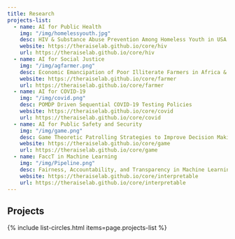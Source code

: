 ```yaml
---
title: Research
projects-list:
  - name: AI for Public Health
    img: "/img/homelessyouth.jpg"
    desc: HIV & Substance Abuse Prevention Among Homeless Youth in USA
    website: https://theraiselab.github.io/core/hiv
    url: https://theraiselab.github.io/core/hiv
  - name: AI for Social Justice
    img: "/img/agfarmer.png"
    desc: Economic Emancipation of Poor Illiterate Farmers in Africa & India
    website: https://theraiselab.github.io/core/farmer
    url: https://theraiselab.github.io/core/farmer
  - name: AI for COVID-19
    img: "/img/covid.png"
    desc: POMDP Driven Sequential COVID-19 Testing Policies
    website: https://theraiselab.github.io/core/covid
    url: https://theraiselab.github.io/core/covid
  - name: AI for Public Safety and Security
    img: "/img/game.png"
    desc: Game Theoretic Patrolling Strategies to Improve Decision Making of Security Officials
    website: https://theraiselab.github.io/core/game
    url: https://theraiselab.github.io/core/game
  - name: FaccT in Machine Learning
    img: "/img/Pipeline.png"
    desc: Fairness, Accountability, and Transparency in Machine Learning
    website: https://theraiselab.github.io/core/interpretable
    url: https://theraiselab.github.io/core/interpretable
---
```


## Projects

{% include list-circles.html items=page.projects-list %}
